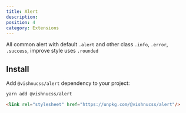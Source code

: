 ```yaml
---
title: Alert
description: 
position: 4
category: Extensions
---
```


 All common alert with default <code>.alert</code> and other class <code>.info</code>, <code>.error</code>, <code>.success</code>, improve style uses <code>.rounded</code>

## Install

Add `@vishnucss/alert` dependency to your project:

<code-group>
  <code-block label="YARN" active>

  ```bash
  yarn add @vishnucss/alert
  ```

  </code-block>
  <code-block label="CDN">

  ```html
<link rel="stylesheet" href="https://unpkg.com/@vishnucss/alert"/>
  ```

  </code-block>
</code-group>
